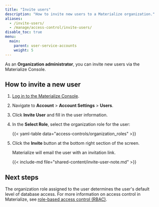 ```yaml
---
title: "Invite users"
description: "How to invite new users to a Materialize organization."
aliases:
  - /invite-users/
  - /manage/access-control/invite-users/
disable_toc: true
menu:
  main:
    parent: user-service-accounts
    weight: 5
---
```


As an **Organization administrator**, you can invite new users via the
Materialize Console.

## How to invite a new user

1. [Log in to the Materialize Console](https://console.materialize.com/).

1. Navigate to **Account** > **Account Settings** > **Users**.

1. Click **Invite User** and fill in the user information.

1. In the **Select Role**, select the organization role for the user:

   {{< yaml-table data="access-controls/organization_roles" >}}

2. Click the **Invite** button at the bottom right section of the screen.

   Materialize will email the user with an invitation link.

   {{< include-md file="shared-content/invite-user-note.md" >}}

## Next steps

The organization role assigned to the user determines the user's default level
of database access. For more information on access control in Materialize, see
[role-based access control
(RBAC)](/manage/access-control/#role-based-access-control-rbac).
